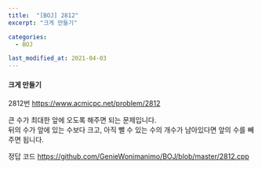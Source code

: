 ```yaml
---
title:  "[BOJ] 2812"
excerpt: "크게 만들기"

categories:
  - BOJ

last_modified_at: 2021-04-03
---
```


#### 크게 만들기

2812번 <https://www.acmicpc.net/problem/2812>

큰 수가 최대한 앞에 오도록 해주면 되는 문제입니다.<br>
뒤의 수가 앞에 있는 수보다 크고, 아직 뺄 수 있는 수의 개수가 남아있다면 앞의 수를 빼주면 됩니다.

정답 코드 <https://github.com/GenieWonimanimo/BOJ/blob/master/2812.cpp>